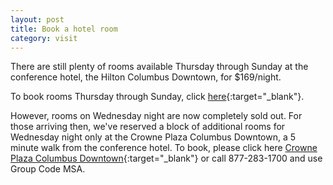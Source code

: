 ```yaml
---
layout: post
title: Book a hotel room
category: visit
---
```



There are still plenty of rooms available Thursday through Sunday at the conference hotel, the Hilton Columbus Downtown, for $169/night. 

To book rooms Thursday through Sunday, click [here](https://aws.passkey.com/event/49550166/owner/9521521/home){:target="_blank"}.

However, rooms on Wednesday night are now completely sold out.  For those arriving then, we've reserved a block of additional rooms for Wednesday night only at the Crowne Plaza Columbus Downtown, a 5 minute walk from the conference hotel. To book, please click here [Crowne Plaza Columbus Downtown](https://www.crowneplaza.com/redirect?path=hd&brandCode=CP&localeCode=en&regionCode=1&hotelCode=CMHOC&_PMID=99801505&GPC=MSA&viewfullsite=true){:target="_blank"} or call 877-283-1700 and use Group Code MSA.
